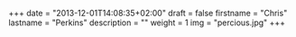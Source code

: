 +++
date = "2013-12-01T14:08:35+02:00"
draft = false
firstname = "Chris"
lastname = "Perkins"
description = ""
weight = 1
img = "percious.jpg"
+++
